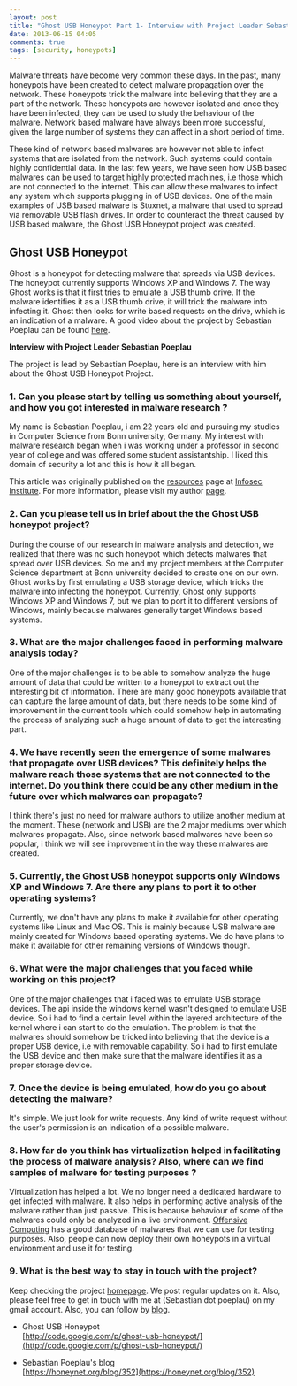 ```yaml
---
layout: post
title: "Ghost USB Honeypot Part 1- Interview with Project Leader Sebastian Poeplau"
date: 2013-06-15 04:05
comments: true
tags: [security, honeypots]
---
```


Malware threats have become very common these days. In the past, many honeypots have been created to detect malware propagation over the network. These honeypots trick the malware into believing that they are a part of the network. These honeypots are however isolated and once they have been infected, they can be used to study the behaviour of the malware. Network based malware have always been more successful, given the large number of systems they can affect in a short period of time.

<!--more-->

These kind of network based malwares are however not able to infect systems that are isolated from the network. Such systems could contain highly confidential data. In the last few years, we have seen how USB based malwares can be used to target highly protected machines, i.e those which are not connected to the internet. This can allow these malwares to infect any system which supports plugging in of USB devices. One of the main examples of USB based malware is Stuxnet, a malware that used to spread via removable USB flash drives. In order to counteract the threat caused by USB based malware, the Ghost USB Honeypot project was created.

## Ghost USB Honeypot

Ghost is a honeypot for detecting malware that spreads via USB devices. The honeypot currently supports Windows XP and Windows 7\. The way Ghost works is that it first tries to emulate a USB thumb drive. If the malware identifies it as a USB thumb drive, it will trick the malware into infecting it. Ghost then looks for write based requests on the drive, which is an indication of a malware. A good video about the project by Sebastian Poeplau can be found [here](http://www.youtube.com/watch?v=9G9oo3b9qR4).

**Interview with Project Leader Sebastian Poeplau**

The project is lead by Sebastian Poeplau, here is an interview with him about the Ghost USB Honeypot Project.

### 1\. Can you please start by telling us something about yourself, and how you got interested in malware research ?

My name is Sebastian Poeplau, i am 22 years old and pursuing my studies in Computer Science from Bonn university, Germany. My interest with malware research began when i was working under a professor in second year of college and was offered some student assistantship. I liked this domain of security a lot and this is how it all began.

This article was originally published on the [resources](http://resources.infosecinstitute.com/) page at [Infosec Institute](http://infosecinstitute.com/). For more information, please visit my author [page](http://resources.infosecinstitute.com/author/prateek/).

### 2\. Can you please tell us in brief about the the Ghost USB honeypot project?

During the course of our research in malware analysis and detection, we realized that there was no such honeypot which detects malwares that spread over USB devices. So me and my project members at the Computer Science department at Bonn university decided to create one on our own. Ghost works by first emulating a USB storage device, which tricks the malware into infecting the honeypot. Currently, Ghost only supports Windows XP and Windows 7, but we plan to port it to different versions of Windows, mainly because malwares generally target Windows based systems.

### 3\. What are the major challenges faced in performing malware analysis today?

One of the major challenges is to be able to somehow analyze the huge amount of data that could be written to a honeypot to extract out the interesting bit of information. There are many good honeypots available that can capture the large amount of data, but there needs to be some kind of improvement in the current tools which could somehow help in automating the process of analyzing such a huge amount of data to get the interesting part.

### 4\. We have recently seen the emergence of some malwares that propagate over USB devices? This definitely helps the malware reach those systems that are not connected to the internet. Do you think there could be any other medium in the future over which malwares can propagate?

I think there's just no need for malware authors to utilize another medium at the moment. These (network and USB) are the 2 major mediums over which malwares propagate. Also, since network based malwares have been so popular, i think we will see improvement in the way these malwares are created.

### 5\. Currently, the Ghost USB honeypot supports only Windows XP and Windows 7\. Are there any plans to port it to other operating systems?

Currently, we don't have any plans to make it available for other operating systems like Linux and Mac OS. This is mainly because USB malware are mainly created for Windows based operating systems. We do have plans to make it available for other remaining versions of Windows though.

### 6\. What were the major challenges that you faced while working on this project?

One of the major challenges that i faced was to emulate USB storage devices. The api inside the windows kernel wasn't designed to emulate USB device. So i had to find a certain level within the layered architecture of the kernel where i can start to do the emulation. The problem is that the malwares should somehow be tricked into believing that the device is a proper USB device, i.e with removable capability. So i had to first emulate the USB device and then make sure that the malware identifies it as a proper storage device.

### 7\. Once the device is being emulated, how do you go about detecting the malware?

It's simple. We just look for write requests. Any kind of write request without the user's permission is an indication of a possible malware.

### 8\. How far do you think has virtualization helped in facilitating the process of malware analysis? Also, where can we find samples of malware for testing purposes ?

Virtualization has helped a lot. We no longer need a dedicated hardware to get infected with malware. It also helps in performing active analysis of the malware rather than just passive. This is because behaviour of some of the malwares could only be analyzed in a live environment. [Offensive Computing](http://www.offensivecomputing.net/) has a good database of malwares that we can use for testing purposes. Also, people can now deploy their own honeypots in a virtual environment and use it for testing.

### 9\. What is the best way to stay in touch with the project?

Keep checking the project [homepage](http://code.google.com/p/ghost-usb-honeypot/). We post regular updates on it. Also, please feel free to get in touch with me at (Sebastian dot poeplau) on my gmail account. Also, you can follow by [blog](https://honeynet.org/blog/352).

*   Ghost USB Honeypot  
    [http://code.google.com/p/ghost-usb-honeypot/](http://code.google.com/p/ghost-usb-honeypot/)

*   Sebastian Poeplau's blog  
    [https://honeynet.org/blog/352](https://honeynet.org/blog/352)